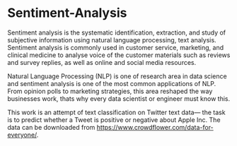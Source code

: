 # Sentiment-Analysis
Sentiment analysis is the systematic identification, extraction, and study of subjective information using natural language processing, text analysis. Sentiment analysis is commonly used in customer service, marketing, and clinical medicine to analyse voice of the customer materials such as reviews and survey replies, as well as online and social media resources.

Natural Language Processing (NLP) is one of research area in data science and sentiment analysis is one of the most common applications of NLP. From opinion polls to marketing strategies, this area reshaped the way businesses work, thats why every data scientist or engineer must know this. 

This work is an attempt of text classification on Twitter text data— the task is to predict whether a Tweet is positive or negative about Apple Inc. The data can be downloaded from https://www.crowdflower.com/data-for-everyone/.
